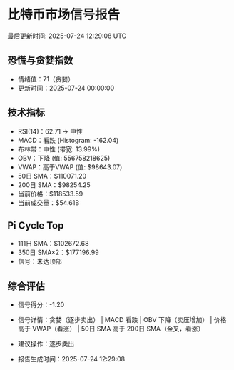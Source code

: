 # 比特币市场信号报告

最后更新时间: 2025-07-24 12:29:08 UTC

## 恐慌与贪婪指数
- 情绪值：71（贪婪）
- 更新时间：2025-07-24 00:00:00

## 技术指标
- RSI(14)：62.71 → 中性
- MACD：看跌 (Histogram: -162.04)
- 布林带：中性 (带宽: 13.99%)
- OBV：下降 (值: 556758218625)
- VWAP：高于VWAP (值: $98643.07)
- 50日 SMA：$110071.20
- 200日 SMA：$98254.25
- 当前价格：$118533.59
- 当前成交量：$54.61B

## Pi Cycle Top
- 111日 SMA：$102672.68
- 350日 SMA×2：$177196.99
- 信号：未达顶部

## 综合评估
- 信号得分：-1.20
- 信号详情：贪婪（逐步卖出） | MACD 看跌 | OBV 下降（卖压增加） | 价格高于 VWAP（看涨） | 50日 SMA 高于 200日 SMA（金叉，看涨）
- 建议操作：逐步卖出

- 报告生成时间：2025-07-24 12:29:08